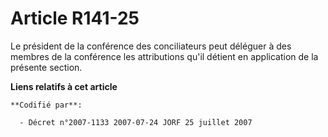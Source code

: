 # Article R141-25

Le président de la conférence des conciliateurs peut déléguer à des membres de la conférence les attributions qu'il détient
en application de la présente section.

**Liens relatifs à cet article**

	**Codifié par**:

	  - Décret n°2007-1133 2007-07-24 JORF 25 juillet 2007
